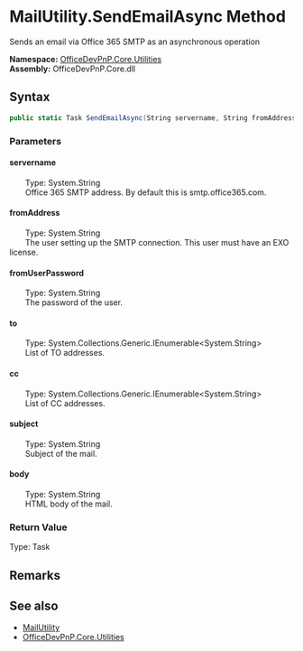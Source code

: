 # MailUtility.SendEmailAsync Method  
 Sends an email via Office 365 SMTP as an asynchronous operation   

**Namespace:** [OfficeDevPnP.Core.Utilities](OfficeDevPnP.Core.Utilities.md)  
**Assembly:** OfficeDevPnP.Core.dll  
## Syntax
```C#
public static Task SendEmailAsync(String servername, String fromAddress, String fromUserPassword, IEnumerable<String> to, IEnumerable<String> cc, String subject, String body)
```
### Parameters
#### servername  
&emsp;&emsp;Type: System.String  
&emsp;&emsp;Office 365 SMTP address. By default this is smtp.office365.com.  

  

#### fromAddress  
&emsp;&emsp;Type: System.String  
&emsp;&emsp;The user setting up the SMTP connection. This user must have an EXO license.  

  

#### fromUserPassword  
&emsp;&emsp;Type: System.String  
&emsp;&emsp;The password of the user.  

  

#### to  
&emsp;&emsp;Type: System.Collections.Generic.IEnumerable<System.String>  
&emsp;&emsp;List of TO addresses.  

  

#### cc  
&emsp;&emsp;Type: System.Collections.Generic.IEnumerable<System.String>  
&emsp;&emsp;List of CC addresses.  

  

#### subject  
&emsp;&emsp;Type: System.String  
&emsp;&emsp;Subject of the mail.  

  

#### body  
&emsp;&emsp;Type: System.String  
&emsp;&emsp;HTML body of the mail.  

  

### Return Value
Type: Task  

## Remarks
  
## See also
- [MailUtility](OfficeDevPnP.Core.Utilities.MailUtility.md) 
- [OfficeDevPnP.Core.Utilities](OfficeDevPnP.Core.Utilities.md) 
